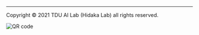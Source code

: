 
---

Copyright &copy; 2021 TDU AI Lab (Hidaka Lab) all rights reserved. 

![QR code](https://www.cse.dendai.ac.jp/faculty/5divisions/ru/course/mi/hidaka/github_pages/QR_lab124.png)
